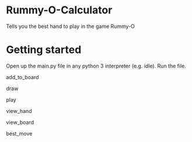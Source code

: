 # Rummy-O-Calculator
Tells you the best hand to play in the game Rummy-O

# Getting started
Open up the main.py file in any python 3 interpreter (e.g. idle). Run the file. 


add_to_board

draw

play

view_hand

view_board

best_move
